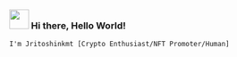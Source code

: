 ### <img align="" heigh="35" width="35" src="https://gateway.pinata.cloud/ipfs/QmYdBqUYT6sKv8w3L5Fdd4ZCKwbYtJSKK5ktTt2pWuJ91T"> Hi there, Hello World!

`I'm Jritoshinkmt [Crypto Enthusiast/NFT Promoter/Human]`
